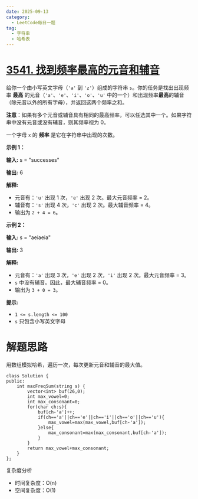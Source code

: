 ```yaml
---
date: 2025-09-13
category:
  - LeetCode每日一题
tag:
  - 字符串
  - 哈希表
---
```


# [3541. 找到频率最高的元音和辅音](https://leetcode.cn/problems/find-most-frequent-vowel-and-consonant/)

给你一个由小写英文字母（`'a'` 到 `'z'`）组成的字符串 `s`。你的任务是找出出现频率 **最高** 的元音（`'a'`、`'e'`、`'i'`、`'o'`、`'u'` 中的一个）和出现频率**最高**的辅音（除元音以外的所有字母），并返回这两个频率之和。

**注意**：如果有多个元音或辅音具有相同的最高频率，可以任选其中一个。如果字符串中没有元音或没有辅音，则其频率视为 0。

一个字母 `x` 的 **频率** 是它在字符串中出现的次数。

 

**示例 1：**

**输入:** s = "successes"

**输出:** 6

**解释:**

- 元音有：`'u'` 出现 1 次，`'e'` 出现 2 次。最大元音频率 = 2。
- 辅音有：`'s'` 出现 4 次，`'c'` 出现 2 次。最大辅音频率 = 4。
- 输出为 `2 + 4 = 6`。

**示例 2：**

**输入:** s = "aeiaeia"

**输出:** 3

**解释:**

- 元音有：`'a'` 出现 3 次，`'e'` 出现 2 次，`'i'` 出现 2 次。最大元音频率 = 3。
- `s` 中没有辅音。因此，最大辅音频率 = 0。
- 输出为 `3 + 0 = 3`。

 

**提示:**

- `1 <= s.length <= 100`
- `s` 只包含小写英文字母

# 解题思路


用数组模拟哈希，遍历一次，每次更新元音和辅音的最大值。

```
class Solution {
public:
    int maxFreqSum(string s) {
        vector<int> buf(26,0);
        int max_vowel=0;
        int max_consonant=0;
        for(char ch:s){
            buf[ch-'a']++;
            if(ch=='a'||ch=='e'||ch=='i'||ch=='o'||ch=='u'){
                max_vowel=max(max_vowel,buf[ch-'a']);
            }else{
                max_consonant=max(max_consonant,buf[ch-'a']);
            }
        }
        return max_vowel+max_consonant;
    }
};
```

复杂度分析

- 时间复杂度：O(n)
- 空间复杂度：O(1)
